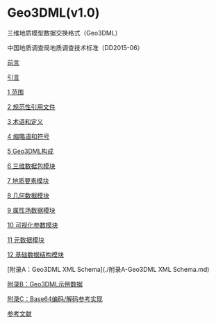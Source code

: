 Geo3DML(v1.0)
===

三维地质模型数据交换格式（Geo3DML）

中国地质调查局地质调查技术标准（DD2015-06）

[前言](./0.0-前言.md)

[引言](./0.1-引言.md)

[1 范围](./1.0-范围.md)

[2 规范性引用文件](./2.0-规范性引用文件.md)

[3 术语和定义](./3.0-术语和定义.md)

[4 缩略语和符号](./4.0-缩略语和符号.md)

[5 Geo3DML构成](./5.0-Geo3DML构成.md)

[6 三维数据包模块](./6.0-三维数据包模块.md)

[7 地质要素模块](./7.0-地质要素模块.md)

[8 几何数据模块](./8.0-几何数据模块.md)

[9 属性场数据模块](./9.0-属性场数据模块.md)

[10 可视化参数模块](./10.0-可视化参数模块.md)

[11 元数据模块](./11.0-元数据模块.md)

[12 基础数据结构模块](./12.0-基础数据结构模块.md)

[附录A：Geo3DML XML Schema](./附录A-Geo3DML XML Schema.md)

[附录B：Geo3DML示例数据](./附录B-Geo3DML示例数据.md)

[附录C：Base64编码/解码参考实现](./附录C-Base64编码解码参考实现)

[参考文献](./参考文献.md)
